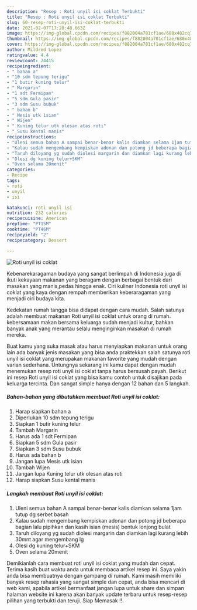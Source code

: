 ```yaml
---
description: "Resep : Roti unyil isi coklat Terbukti"
title: "Resep : Roti unyil isi coklat Terbukti"
slug: 60-resep-roti-unyil-isi-coklat-terbukti
date: 2021-02-07T17:28:48.663Z
image: https://img-global.cpcdn.com/recipes/f882004a781cf1ae/680x482cq70/roti-unyil-isi-coklat-foto-resep-utama.jpg
thumbnail: https://img-global.cpcdn.com/recipes/f882004a781cf1ae/680x482cq70/roti-unyil-isi-coklat-foto-resep-utama.jpg
cover: https://img-global.cpcdn.com/recipes/f882004a781cf1ae/680x482cq70/roti-unyil-isi-coklat-foto-resep-utama.jpg
author: Mildred Lopez
ratingvalue: 4.4
reviewcount: 24415
recipeingredient:
- " bahan a"
- "10 sdm tepung terigu"
- "1 butir kuning telur"
- " Margarin"
- "1 sdt Fermipan"
- "5 sdm Gula pasir"
- "3 sdm Susu bubuk"
- " bahan b"
- " Mesis utk isian"
- " Wijen"
- " Kuning telur utk olesan atas roti"
- " Susu kental manis"
recipeinstructions:
- "Uleni semua bahan A sampai benar-benar kalis diamkan selama 1jam tutup dg serbet basah"
- "Kalau sudah mengembang kempiskan adonan dan potong jd beberapa bagian lalu pipihkan dan kasih isian (mesis) bentuk lonjong bulat"
- "Taruh diloyang yg sudah diolesi margarin dan diamkan lagi kurang lebih 30mnt agar mengembang lg"
- "Olesi dg kuning telur+SKM"
- "Oven selama 20menit"
categories:
- Recipe
tags:
- roti
- unyil
- isi

katakunci: roti unyil isi 
nutrition: 232 calories
recipecuisine: American
preptime: "PT15M"
cooktime: "PT46M"
recipeyield: "2"
recipecategory: Dessert

---
```



![Roti unyil isi coklat](https://img-global.cpcdn.com/recipes/f882004a781cf1ae/680x482cq70/roti-unyil-isi-coklat-foto-resep-utama.jpg)

Kebenarekaragaman budaya yang sangat berlimpah di Indonesia juga di ikuti kekayaan makanan yang beragam dengan berbagai bentuk dari masakan yang manis,pedas hingga enak. Ciri kuliner Indonesia roti unyil isi coklat yang kaya dengan rempah memberikan keberaragaman yang menjadi ciri budaya kita.




Kedekatan rumah tangga bisa didapat dengan cara mudah. Salah satunya adalah membuat makanan Roti unyil isi coklat untuk orang di rumah. kebersamaan makan bersama keluarga sudah menjadi kultur, bahkan banyak anak yang merantau selalu menginginkan masakan di rumah mereka.

Buat kamu yang suka masak atau harus menyiapkan makanan untuk orang lain ada banyak jenis masakan yang bisa anda praktekkan salah satunya roti unyil isi coklat yang merupakan makanan favorite yang mudah dengan varian sederhana. Untungnya sekarang ini kamu dapat dengan mudah menemukan resep roti unyil isi coklat tanpa harus bersusah payah.
Berikut ini resep Roti unyil isi coklat yang bisa kamu contoh untuk disajikan pada keluarga tercinta. Dan sangat simple hanya dengan 12 bahan dan 5 langkah.


<!--inarticleads1-->

##### Bahan-bahan yang dibutuhkan membuat Roti unyil isi coklat:

1. Harap siapkan  bahan a
1. Diperlukan 10 sdm tepung terigu
1. Siapkan 1 butir kuning telur
1. Tambah  Margarin
1. Harus ada 1 sdt Fermipan
1. Siapkan 5 sdm Gula pasir
1. Siapkan 3 sdm Susu bubuk
1. Harus ada  bahan b
1. Jangan lupa  Mesis utk isian
1. Tambah  Wijen
1. Jangan lupa  Kuning telur utk olesan atas roti
1. Harap siapkan  Susu kental manis




<!--inarticleads2-->

##### Langkah membuat  Roti unyil isi coklat:

1. Uleni semua bahan A sampai benar-benar kalis diamkan selama 1jam tutup dg serbet basah
1. Kalau sudah mengembang kempiskan adonan dan potong jd beberapa bagian lalu pipihkan dan kasih isian (mesis) bentuk lonjong bulat
1. Taruh diloyang yg sudah diolesi margarin dan diamkan lagi kurang lebih 30mnt agar mengembang lg
1. Olesi dg kuning telur+SKM
1. Oven selama 20menit




Demikianlah cara membuat roti unyil isi coklat yang mudah dan cepat. Terima kasih buat waktu anda untuk membaca artikel resep ini. Saya yakin anda bisa membuatnya dengan gampang di rumah. Kami masih memiliki banyak resep rahasia yang sangat simple dan cepat, anda bisa mencari di web kami, apabila artikel bermanfaat jangan lupa untuk share dan simpan halaman website ini karena akan banyak update terbaru untuk resep-resep pilihan yang terbukti dan teruji. Siap Memasak !!. 
